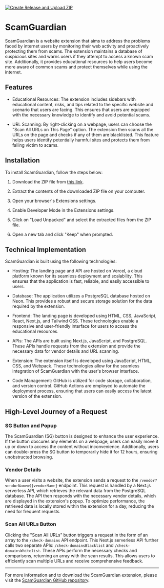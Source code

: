 [![Create Release and Upload ZIP](https://github.com/Shreyaan/ScamGaurdian/actions/workflows/main.yml/badge.svg)](https://github.com/Shreyaan/ScamGaurdian/actions/workflows/main.yml)

# ScamGuardian


ScamGuardian is a website extension that aims to address the problems faced by internet users by monitoring their web activity and proactively protecting them from scams. The extension maintains a database of suspicious sites and warns users if they attempt to access a known scam site. Additionally, it provides educational resources to help users become more aware of common scams and protect themselves while using the internet.

## Features

- Educational Resources: The extension includes sidebars with educational content, risks, and tips related to the specific website and scenario that users are facing. This ensures that users are equipped with the necessary knowledge to identify and avoid potential scams.

- URL Scanning: By right-clicking on a webpage, users can choose the "Scan All URLs on This Page" option. The extension then scans all the URLs on the page and checks if any of them are blacklisted. This feature helps users identify potentially harmful sites and protects them from falling victim to scams.

## Installation

To install ScamGuardian, follow the steps below:

1. Download the ZIP file from [this link](https://github.com/Shreyaan/ScamGaurdian/releases/latest/download/dist.zip).

2. Extract the contents of the downloaded ZIP file on your computer.

3. Open your browser's Extensions settings.

4. Enable Developer Mode in the Extensions settings.

5. Click on "Load Unpacked" and select the extracted files from the ZIP file.

6. Open a new tab and click "Keep" when prompted.

## Technical Implementation

ScamGuardian is built using the following technologies:

- Hosting: The landing page and API are hosted on Vercel, a cloud platform known for its seamless deployment and scalability. This ensures that the application is fast, reliable, and easily accessible to users.

- Database: The application utilizes a PostgreSQL database hosted on Neon. This provides a robust and secure storage solution for the data required by the extension.

- Frontend: The landing page is developed using HTML, CSS, JavaScript, React, Next.js, and Tailwind CSS. These technologies enable a responsive and user-friendly interface for users to access the educational resources.

- APIs: The APIs are built using Next.js, JavaScript, and PostgreSQL. These APIs handle requests from the extension and provide the necessary data for vendor details and URL scanning.

- Extension: The extension itself is developed using JavaScript, HTML, CSS, and Webpack. These technologies allow for the seamless integration of ScamGuardian with the user's browser interface.

- Code Management: GitHub is utilized for code storage, collaboration, and version control. GitHub Actions are employed to automate the deployment process, ensuring that users can easily access the latest version of the extension.

## High-Level Journey of a Request

### SG Button and Popup

The ScamGuardian (SG) button is designed to enhance the user experience. If the button obscures any elements on a webpage, users can easily move it up or down to access the content without inconvenience. Additionally, users can double-press the SG button to temporarily hide it for 12 hours, ensuring unobstructed browsing.

### Vendor Details

When a user visits a website, the extension sends a request to the `/vendor?vendorName=${vendorName}` endpoint. This request is handled by a Next.js serverless API, which retrieves the relevant data from the PostgreSQL database. The API then responds with the necessary vendor details, which are displayed in the extension's popup. To optimize performance, the retrieved data is locally stored within the extension for a day, reducing the need for frequent requests.

### Scan All URLs Button

Clicking the "Scan All URLs" button triggers a request in the form of an array to the `/check-domains` API endpoint. This Next.js serverless API further calls two separate APIs: `/check-domainsBlacklist` and `/check-domainsWhitelist`. These APIs perform the necessary checks and comparisons, returning an array with the scan results. This allows users to efficiently scan multiple URLs and receive comprehensive feedback.

---

For more information and to download the ScamGuardian extension, please visit the [ScamGuardian GitHub repository](https://github.com/Shreyaan/ScamGaurdian).
